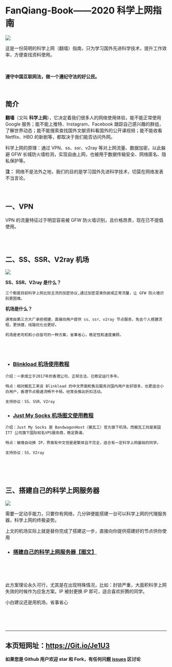 # FanQiang-Book——2020 科学上网指南

![](https://github.com/xiaoming-ssr/FanQiang-Book/blob/master/1.jpg)

这是一份简明的科学上网（翻墙）指南，只为学习国外先进科学技术，提升工作效率，方便查找资料使用。
<br/>
<br/>
<br/>

**遵守中国互联网法，做一个遵纪守法的好公民。**

<br/>

## 简介
**翻墙**（又叫 **科学上网**），它决定着我们很多人的网络使用体验，能不能正常使用 Google 服务；能不能上推特、Instagram、Facebook 跟踪自己感兴趣的群组，了解世界动态；能不能搜索查找国外文献资料看国外的公开课视频；能不能收看 Netflix、HBO 的新剧等，都取决于我们能否访问外网。

科学上网的原理：通过 VPN、ss、ssr、v2ray 等对上网流量、数据加密，以此躲避 GFW 长城防火墙检测，实现自由上网，也被用于数据传输安全、网络匿名、隐私保护等。

**注：** 网络不是法外之地，我们的目的是学习国外先进科学技术，切莫在网络发表不当言论。
<br/>
<br/>
<br/>

<span id="1">一、VPN</span>
-------------
VPN 的流量特征过于明显容易被 GFW 防火墙识别，且价格昂贵，现在已不提倡使用。

<br/>
<br/>

<span id="2">二、SS、SSR、V2ray 机场</span>
-------------
![](https://github.com/xiaoming-ssr/FanQiang-Book/blob/master/2.png)

****SS、SSR、V2ray 是什么？****

```三个都是目前科学上网比较主流的加密协议,通过加密混淆伪装成正常流量，让 GFW 防火墙识别更困难。```

****机场是什么？****

```通常由第三方大厂承担搭建，直接向用户提供 ss、ssr、v2ray 节点服务，免去个人搭建流程，更快捷，线路优化也更好。```

```机场是老司机和小白皆可的一种方案，省事省心，稳定性和速度兼顾。```

<br/>
<br/>


+ ### [Blinkload 机场使用教程](https://github.com/xiaoming-ssr/FanQiang-Book/wiki/Blinkload-%E6%9C%BA%E5%9C%BA%E2%80%94%E2%80%94%E4%BD%BF%E7%94%A8%E6%95%99%E7%A8%8B)

```介绍：一家成立于2017年的香港公司，正规合法，已稳定运行多年。```

 ```特点：相对搬瓦工来说 Blinkload 的中文界面和售后服务对国内用户友好很多，也更适合小白用户，香港节点极速流畅不卡顿。经常会推出折扣活动。```

```支持协议：SS、SSR、V2ray```

+ ### [Just My Socks 机场图文使用教程](https://github.com/xiaoming-ssr/FanQiang-Book/wiki/%E6%90%AC%E7%93%A6%E5%B7%A5-Just-My-Socks-%E8%AF%A6%E7%BB%86%E5%9B%BE%E6%96%87%E6%95%99%E7%A8%8B)

```介绍：Just My Socks 是 BandwagonHost（搬瓦工）官方旗下机场，而搬瓦工则是美国 IT7 公司旗下国际知名VPS服务商，稳定靠谱。```

```特点：被墙自动换 IP，界面有中文但是是繁体且不完全，适合有一定科学上网基础的同学。```

```支持协议：SS、V2ray```

<br/>
<br/>
<br/>

<span id="3">三、搭建自己的科学上网服务器</span>
----------------
![](https://github.com/xiaoming-ssr/FanQiang-Book/blob/master/3.png)

需要一定动手能力，只要你有网络，几分钟便能搭建一台可以科学上网的代理服务器，科学上网的终极姿势。

上文的机场实际上就是替你完成了搭建这一步，直接向你提供搭建好的节点供你使用

+ ### [搭建自己的科学上网服务器【图文】](https://github.com/xiaoming-ssr/FanQiang-Book/wiki/%E6%90%AD%E5%BB%BA%E8%87%AA%E5%B7%B1%E7%9A%84%E7%A7%91%E5%AD%A6%E4%B8%8A%E7%BD%91%E6%9C%8D%E5%8A%A1%E5%99%A8)


<br/>
<br/>
<br/> 



此方案理论永久可行，尤其是在出现特殊情况，比如：封锁严重，大面积科学上网失效的时候作为应急方案。IP 被封更换 IP 即可，适合喜欢折腾的同学。

小白建议还是用机场，省事省心

<br/>
<br/>
<br/>

----


## 本页短网址：https://Git.io/Je1U3

**如果您是 Github 用户欢迎 star 和 Fork，有任何问题 [issues](https://github.com/xiaoming-ssr/FanQiang-Book/issues) 区讨论**
